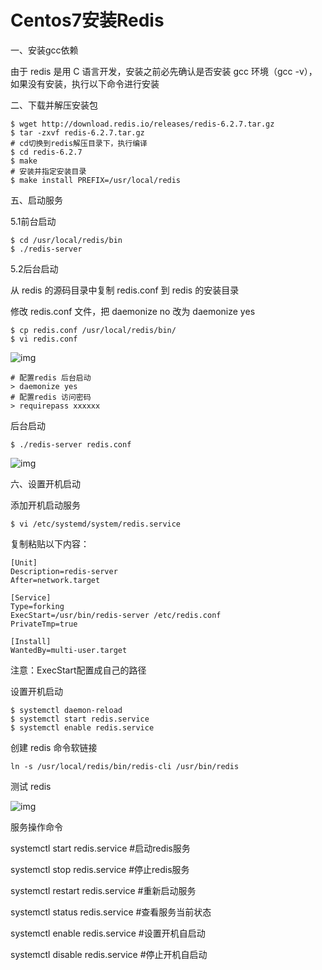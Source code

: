 # Centos7安装Redis

一、安装gcc依赖

由于 redis 是用 C 语言开发，安装之前必先确认是否安装 gcc 环境（gcc -v），如果没有安装，执行以下命令进行安装

二、下载并解压安装包

```shell
$ wget http://download.redis.io/releases/redis-6.2.7.tar.gz
$ tar -zxvf redis-6.2.7.tar.gz
# cd切换到redis解压目录下，执行编译
$ cd redis-6.2.7
$ make
# 安装并指定安装目录
$ make install PREFIX=/usr/local/redis
```

五、启动服务

5.1前台启动

```shell
$ cd /usr/local/redis/bin
$ ./redis-server
```

5.2后台启动

从 redis 的源码目录中复制 redis.conf 到 redis 的安装目录

修改 redis.conf 文件，把 daemonize no 改为 daemonize yes

```shell
$ cp redis.conf /usr/local/redis/bin/
$ vi redis.conf
```



![img](https://gitee.com/cnmz/images/raw/master/mdpic/202111131721768.png)

```shell
# 配置redis 后台启动
> daemonize yes
# 配置redis 访问密码
> requirepass xxxxxx
```





后台启动

```shell
$ ./redis-server redis.conf
```



![img](https://gitee.com/cnmz/images/raw/master/mdpic/202111131752950.png)

 

六、设置开机启动

添加开机启动服务

```shell
$ vi /etc/systemd/system/redis.service
```



复制粘贴以下内容：

```
[Unit]
Description=redis-server
After=network.target

[Service]
Type=forking
ExecStart=/usr/bin/redis-server /etc/redis.conf
PrivateTmp=true

[Install]
WantedBy=multi-user.target
```

注意：ExecStart配置成自己的路径 

 

设置开机启动

```shell
$ systemctl daemon-reload
$ systemctl start redis.service
$ systemctl enable redis.service
```





创建 redis 命令软链接

```shell
ln -s /usr/local/redis/bin/redis-cli /usr/bin/redis
```



测试 redis

![img](https://gitee.com/cnmz/images/raw/master/mdpic/202111131721791.png)

 

服务操作命令

systemctl start redis.service  #启动redis服务

systemctl stop redis.service  #停止redis服务

systemctl restart redis.service  #重新启动服务

systemctl status redis.service  #查看服务当前状态

systemctl enable redis.service  #设置开机自启动

systemctl disable redis.service  #停止开机自启动